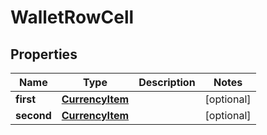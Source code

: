 # WalletRowCell

## Properties
Name | Type | Description | Notes
------------ | ------------- | ------------- | -------------
**first** | [**CurrencyItem**](CurrencyItem.md) |  |  [optional]
**second** | [**CurrencyItem**](CurrencyItem.md) |  |  [optional]

